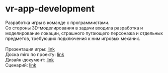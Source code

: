 # vr-app-development
Разработка игры в команде с программистами. <br />
Со стороны 3D-моделирования в задачи входила разработка и моделирование локации, страшного пугающего персонажа и отдельных предметов, требующих подключения к ним игровых механик. <br />
<br />
Презентация игры: [link](https://drive.google.com/file/d/1DnpDjrWUgUeoC2wE8oGxUIRCU8DhjoMW/view?usp=sharing) <br />
Доска miro по проекту: [link](https://miro.com/app/board/uXjVPMeWGNE=/) <br />
Дизайн-документ: [link](https://docs.google.com/document/d/1ZE1Wx7OE4HkCZxrm9r0wns3r4UZjGDH9EX61L0Ow-s0/edit?usp=sharing) <br />
Сценарий: [link](https://docs.google.com/document/d/1vBKsmhEUrnpASLr2-agcmxitAoUX6srx3n6Dw1SpOb4/edit?usp=sharing)
